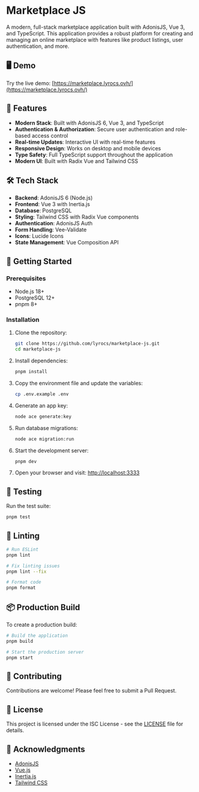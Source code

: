 # Marketplace JS

A modern, full-stack marketplace application built with AdonisJS, Vue 3, and TypeScript. This application provides a robust platform for creating and managing an online marketplace with features like product listings, user authentication, and more.

## 🖥️ Demo

Try the live demo: [https://marketplace.lyrocs.ovh/](https://marketplace.lyrocs.ovh/)

## 🚀 Features

- **Modern Stack**: Built with AdonisJS 6, Vue 3, and TypeScript
- **Authentication & Authorization**: Secure user authentication and role-based access control
- **Real-time Updates**: Interactive UI with real-time features
- **Responsive Design**: Works on desktop and mobile devices
- **Type Safety**: Full TypeScript support throughout the application
- **Modern UI**: Built with Radix Vue and Tailwind CSS

## 🛠️ Tech Stack

- **Backend**: AdonisJS 6 (Node.js)
- **Frontend**: Vue 3 with Inertia.js
- **Database**: PostgreSQL
- **Styling**: Tailwind CSS with Radix Vue components
- **Authentication**: AdonisJS Auth
- **Form Handling**: Vee-Validate
- **Icons**: Lucide Icons
- **State Management**: Vue Composition API

## 🚀 Getting Started

### Prerequisites

- Node.js 18+
- PostgreSQL 12+
- pnpm 8+

### Installation

1. Clone the repository:

   ```bash
   git clone https://github.com/lyrocs/marketplace-js.git
   cd marketplace-js
   ```

2. Install dependencies:

   ```bash
   pnpm install
   ```

3. Copy the environment file and update the variables:

   ```bash
   cp .env.example .env
   ```

4. Generate an app key:

   ```bash
   node ace generate:key
   ```

5. Run database migrations:

   ```bash
   node ace migration:run
   ```

6. Start the development server:

   ```bash
   pnpm dev
   ```

7. Open your browser and visit: [http://localhost:3333](http://localhost:3333)

## 🧪 Testing

Run the test suite:

```bash
pnpm test
```

## 🧹 Linting

```bash
# Run ESLint
pnpm lint

# Fix linting issues
pnpm lint --fix

# Format code
pnpm format
```

## 📦 Production Build

To create a production build:

```bash
# Build the application
pnpm build

# Start the production server
pnpm start
```

## 🤝 Contributing

Contributions are welcome! Please feel free to submit a Pull Request.

## 📄 License

This project is licensed under the ISC License - see the [LICENSE](LICENSE) file for details.

## 🙏 Acknowledgments

- [AdonisJS](https://adonisjs.com/)
- [Vue.js](https://vuejs.org/)
- [Inertia.js](https://inertiajs.com/)
- [Tailwind CSS](https://tailwindcss.com/)
